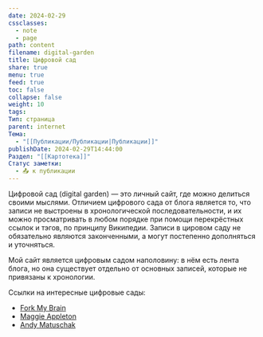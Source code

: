 ```yaml
---
date: 2024-02-29
cssclasses:
  - note
  - page
path: content
filename: digital-garden
title: Цифровой сад
share: true
menu: true
feed: true
toc: false
collapse: false
weight: 10
tags: 
Тип: страница
parent: internet
Тема:
  - "[[Публикации/Публикации|Публикации]]"
publishDate: 2024-02-29T14:44:00
Раздел: "[[Картотека]]"
Статус заметки:
  - 📤 к публикации
---
```


Цифровой сад (digital garden) — это личный сайт, где можно делиться своими мыслями. Отличием цифрового сада от блога является то, что записи не выстроены в хронологической последовательности, и их можно просматривать в любом порядке при помощи перекрёстных ссылок и тэгов, по принципу Википедии. Записи в цировом саду не обязательно являются законченными, а могут постепенно дополняться и уточняться.

Мой сайт является цифровым садом наполовину: в нём есть лента блога, но она существует отдельно от основных записей, которые не привязаны к хронологии.

Ссылки на интересные цифровые сады:

- [Fork My Brain](https://notes.nicolevanderhoeven.com/Fork+My+Brain)
- [Maggie Appleton](https://maggieappleton.com)
- [Andy Matuschak](https://notes.andymatuschak.org) 


